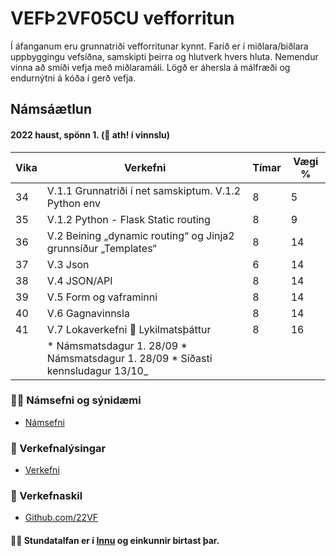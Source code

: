 # VEFÞ2VF05CU vefforritun
Í áfanganum eru grunnatriði vefforritunar kynnt. Farið er í miðlara/biðlara uppbyggingu vefsíðna, samskipti þeirra og hlutverk hvers hluta. Nemendur vinna að smíði vefja með miðlaramáli. Lögð er áhersla á málfræði og endurnýtni á kóða í gerð vefja.

## Námsáætlun 

#### 2022 haust, spönn 1. (👋 ath! í vinnslu)

| Vika  | Verkefni   | Tímar | Vægi % |
|---|---|---|---|
| 34  | V.1.1 Grunnatriði í net samskiptum. V.1.2 Python env | 8  | 5  |
| 35  | V.1.2 Python - Flask Static routing | 8  | 9  |
| 36  | V.2 Beining „dynamic routing“ og Jinja2 grunnsíður „Templates“ | 8  | 14  |
| 37  | V.3 Json | 6 | 14  |
| 38  | V.4 JSON/API | 8  | 14  |
| 39  | V.5 Form og vaframinni | 8 | 14  |
| 40  | V.6 Gagnavinnsla | 8 | 14  |
| 41  | V.7 Lokaverkefni :key: Lykilmatsþáttur | 8 | 16  |
|   | * Námsmatsdagur 1. 28/09 * Námsmatsdagur 1. 28/09  * Síðasti kennsludagur  13/10_ |  |   |


### 👩‍💻 Námsefni og sýnidæmi

* [Námsefni](https://github.com/vefthroun/namsefni/)

### 🧙 Verkefnalýsingar
* [Verkefni](https://github.com/vefthroun/Verkefni/)


### 🌈 Verkefnaskil

* [Github.com/22VF](https://github.com/22vf)

#### 🙋‍♀️ Stundatalfan er í [Innu](https://r.inna.is/) og einkunnir birtast þar.

<!--
Remember, you can do mighty things with the power of [Markdown](https://docs.github.com/github/writing-on-github/getting-started-with-writing-and-formatting-on-github/basic-writing-and-formatting-syntax)

-->
